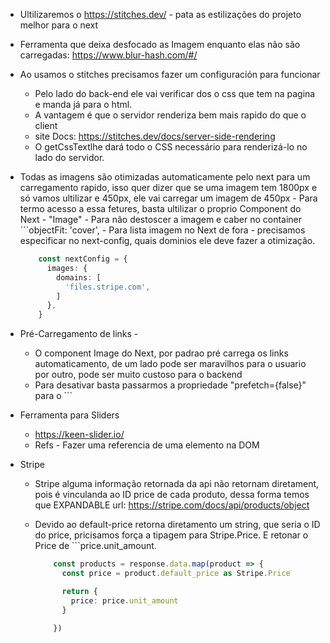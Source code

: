 * Ultilizaremos o https://stitches.dev/ - pata as estilizações do projeto melhor para o next
* Ferramenta que deixa desfocado as Imagem enquanto elas não são carregadas: https://www.blur-hash.com/#/

* Ao usamos o stitches precisamos fazer um configuración para funcionar 
    - Pelo lado do back-end ele vai verificar dos o css que tem na pagina e manda já para o html.
    - A vantagem é que o servidor renderiza bem mais rapido do que o client
    - site Docs: https://stitches.dev/docs/server-side-rendering
    - O getCssTextlhe dará todo o CSS necessário para renderizá-lo no lado do servidor.

* Todas as imagens são otimizadas automaticamente pelo next para um carregamento rapido, isso quer dizer que 
    se uma imagem tem 1800px e só vamos ultilizar e 450px, ele vai carregar um imagem de 450px
        - Para termo acesso a essa fetures, basta ultilizar o proprio Component do Next - "Image"
        - Para não destoscer a imagem e caber no container ```objectFit: 'cover',
        - Para lista imagem no Next de fora - precisamos especificar no next-config, quais dominios ele deve fazer a otimização.
    ~~~ts
        const nextConfig = {
          images: {
            domains: [
              'files.stripe.com',
            ]
          },
        }
    ~~~

        
* Pré-Carregamento de links - 
    - O component Image do Next, por padrao pré carrega os links automaticamento, de um lado pode ser maravilhos para o usuario
        por outro, pode ser muito custoso para o backend
    - Para desativar basta passarmos a propriedade "prefetch={false}" para o ```<Image prefetch={false}/>


* Ferramenta para Sliders
    - https://keen-slider.io/
    - Refs - Fazer uma referencia de uma elemento na DOM


* Stripe
    - Stripe alguma informação retornada da api não retornam diretament, pois é vinculanda ao ID price de cada produto,
        dessa forma temos que EXPANDABLE
        url: https://stripe.com/docs/api/products/object

    - Devido ao default-price retorna diretamento um string, que seria o ID do price, pricisamos força a tipagem para Stripe.Price.
        E retonar o Price de ```price.unit_amount.
        ~~~ts
            const products = response.data.map(product => {
              const price = product.default_price as Stripe.Price

              return {
                price: price.unit_amount
              }

            })
        ~~~
